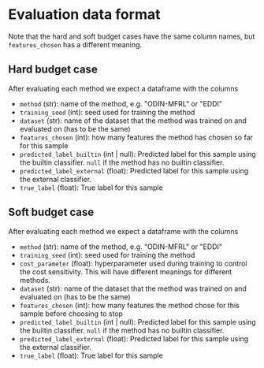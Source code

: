 # Evaluation data format

Note that the hard and soft budget cases have the same column names, but `features_chosen` has a different meaning.


## Hard budget case
After evaluating each method we expect a dataframe with the columns
- `method` (str): name of the method, e.g. "ODIN-MFRL" or "EDDI"
- `training_seed` (int): seed used for training the method
- `dataset` (str): name of the dataset that the method was trained on and evaluated on (has to be the same)
- `features_chosen` (int): how many features the method has chosen so far for this sample
- `predicted_label_builtin` (int | null): Predicted label for this sample using the builtin classifier. `null` if the method has no builtin classifier.
- `predicted_label_external` (float): Predicted label for this sample using the external classifier.
- `true_label` (float): True label for this sample

## Soft budget case
After evaluating each method we expect a dataframe with the columns
- `method` (str): name of the method, e.g. "ODIN-MFRL" or "EDDI"
- `training_seed` (int): seed used for training the method
- `cost_parameter` (float): hyperparameter used during training to control the cost sensitivity. This will have different meanings for different methods.
- `dataset` (str): name of the dataset that the method was trained on and evaluated on (has to be the same)
- `features_chosen` (int): how many features the method chose for this sample before choosing to stop
- `predicted_label_builtin` (int | null): Predicted label for this sample using the builtin classifier. `null` if the method has no builtin classifier.
- `predicted_label_external` (float): Predicted label for this sample using the external classifier.
- `true_label` (float): True label for this sample
